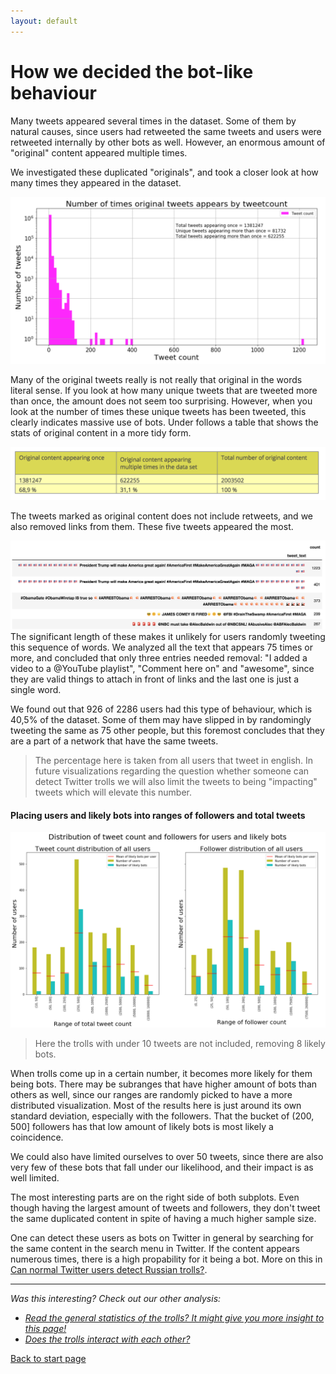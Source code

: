 ```yaml
---
layout: default
---
```


# How we decided the bot-like behaviour

Many tweets appeared several times in the dataset. Some of them by natural causes, since users had retweeted the same tweets and users were retweeted internally by other bots as well. However, an enormous amount of "original" content appeared multiple times.

We investigated these duplicated "originals", and took a closer look at how many times they appeared in the dataset.

![Cumulative distribution](/botsdeciding/originaltweetshist.png)


Many of the original tweets really is not really that original in the words literal sense. If you look at how many unique tweets that are tweeted more than once, the amount does not seem too surprising. However, when you look at the number of times these unique tweets has been tweeted, this clearly indicates massive use of bots. Under follows a table that shows the stats of original content in a more tidy form.


![Table of original content](/botsdeciding/originaltweetstable.png)

The tweets marked as original content does not include retweets, and we also removed links from them. These five tweets appeared the most.

![Cumulative distribution](/botsdeciding/duplicatedtweetsexamples.png)
The significant length of these makes it unlikely for users randomly tweeting this sequence of words. We analyzed all the text that appears 75 times or more, and concluded that only three entries needed removal: "I added a video to a @YouTube playlist", "Comment here on" and "awesome", since they are valid things to attach in front of links and the last one is just a single word.

We found out that 926 of 2286 users had this type of behaviour, which is 40,5% of the dataset. Some of them may have slipped in by randomingly tweeting the same as 75 other people, but this foremost concludes that they are a part of a network that have the same tweets. 
> The percentage here is taken from all users that tweet in english. In future visualizations regarding the question whether someone can detect Twitter trolls we will also limit the tweets to being "impacting" tweets which will elevate this number.

#### Placing users and likely bots into ranges of followers and total tweets
![Follower and tweetcount](/botsdeciding/botsandusers.png)
>Here the trolls with under 10 tweets are not included, removing 8 likely bots.

When trolls come up in a certain number, it becomes more likely for them being bots. There may be subranges that have higher amount of bots than others as well, since our ranges are randomly picked to have a more distributed visualization. Most of the results here is just around its own standard deviation, especially with the followers. That the bucket  of (200, 500] followers has that low amount of likely bots is most likely a coincidence.

We could also have limited ourselves to over 50 tweets, since there are also very few of these bots that fall under our likelihood, and their impact is as well limited.

The most interesting parts are on the right side of both subplots. Even though having the largest amount of tweets and followers, they don't tweet the same duplicated content in spite of having a much higher sample size. 

One can detect these users as bots on Twitter in general by searching for the same content in the search menu in Twitter. If the content appears numerous times, there is a high propability for it being a bot. More on this in [Can normal Twitter users detect Russian trolls?](./userdetect.html). 

***
*Was this interesting? Check out our other analysis:*

- *[Read the general statistics of the trolls? It might give you more insight to this page!](./generalstats.html)*
- *[Does the trolls interact with each other?](./interact.html)*

[Back to start page](./)
